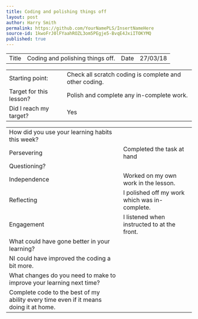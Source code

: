 ```yaml
---
title: Coding and polishing things off
layout: post
author: Harry Smith
permalink: https://github.com/YourNamePLS/InsertNameHere
source-id: 1kwoFrJ0lFYaahROZL3om5PEgje5-BvqE4JxiITOKYMQ
published: true
---
```

<table>
  <tr>
    <td>Title</td>
    <td>Coding and polishing things off.
</td>
    <td>Date</td>
    <td>27/03/18</td>
  </tr>
</table>


<table>
  <tr>
    <td>Starting point:</td>
    <td>Check all scratch coding is complete and other coding.</td>
  </tr>
  <tr>
    <td>Target for this lesson?</td>
    <td>Polish and complete any in-complete work.</td>
  </tr>
  <tr>
    <td>Did I reach my target? </td>
    <td>Yes</td>
  </tr>
</table>


<table>
  <tr>
    <td>How did you use your learning habits this week?</td>
    <td></td>
  </tr>
  <tr>
    <td>Persevering</td>
    <td>Completed the task at hand</td>
  </tr>
  <tr>
    <td>Questioning?</td>
    <td></td>
  </tr>
  <tr>
    <td>Independence</td>
    <td>Worked on my own work in the lesson.</td>
  </tr>
  <tr>
    <td>Reflecting</td>
    <td>I polished off my work which was in-complete.</td>
  </tr>
  <tr>
    <td>Engagement</td>
    <td>I listened when instructed to at the front.</td>
  </tr>
  <tr>
    <td>What could have gone better in your learning?</td>
    <td></td>
  </tr>
  <tr>
    <td>NI could have improved the coding a bit more.</td>
    <td></td>
  </tr>
  <tr>
    <td>What changes do you need to make to improve your learning next time?</td>
    <td></td>
  </tr>
  <tr>
    <td>Complete code to the best of my ability every time even if it means doing it at home.</td>
    <td></td>
  </tr>
</table>


 

